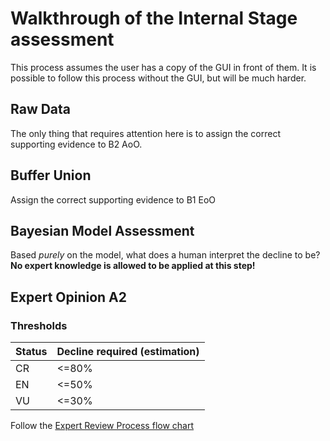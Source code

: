 # Walkthrough of the Internal Stage assessment
This process assumes the user has a copy of the GUI in front of them. It is possible to follow this process without the GUI, but will be much harder.

## Raw Data
The only thing that requires attention here is to assign the correct supporting evidence to B2 AoO.

## Buffer Union
Assign the correct supporting evidence to B1 EoO

## Bayesian Model Assessment
Based *purely* on the model, what does a human interpret the decline to be? **No expert knowledge is allowed to be applied at this step!**

## Expert Opinion A2

### Thresholds
| Status | Decline required (estimation) |
|---|---|
| CR | <=80% |
| EN | <=50% |
| VU | <=30% |

Follow the [Expert Review Process flow chart](../diagrams/expert_a2.drawio.svg)